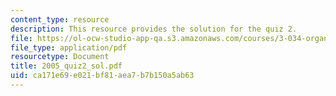 ```yaml
---
content_type: resource
description: This resource provides the solution for the quiz 2.
file: https://ol-ocw-studio-app-qa.s3.amazonaws.com/courses/3-034-organic-biomaterials-chemistry-fall-2005/ca171e69e021bf81aea7b7b150a5ab63_2005_quiz2_sol.pdf
file_type: application/pdf
resourcetype: Document
title: 2005_quiz2_sol.pdf
uid: ca171e69-e021-bf81-aea7-b7b150a5ab63
---
```

